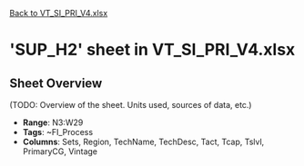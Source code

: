 [Back to VT_SI_PRI_V4.xlsx](README.md)

# 'SUP_H2' sheet in VT_SI_PRI_V4.xlsx

## Sheet Overview

(TODO: Overview of the sheet. Units used, sources of data, etc.)

- **Range**: N3:W29
- **Tags**: ~FI_Process
- **Columns**: Sets, Region, TechName, TechDesc, Tact, Tcap, Tslvl, PrimaryCG, Vintage

